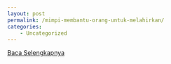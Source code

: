 ```yaml
---
layout: post
permalink: /mimpi-membantu-orang-untuk-melahirkan/
categories:
    - Uncategorized
---
```


[Baca Selengkapnya](/07)